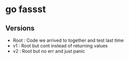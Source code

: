 # go fassst

## Versions

* Root : Code we arrived to together and test last time
* v1 : Root but cont instead of returning values
* v2 : Root but no err and just panic